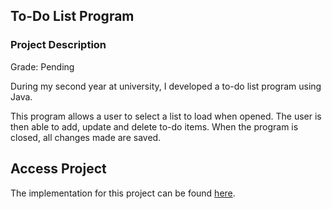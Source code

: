 ## To-Do List Program 

### Project Description 

Grade: Pending

During my second year at university, I developed a to-do list program using Java.

This program allows a user to select a list to load when opened. The user is then able to add, update and delete to-do items. When the program is closed, all changes made are saved. 

## Access Project

The implementation for this project can be found [here](https://github.com/ysmnpksy/todoList).

